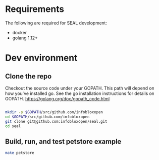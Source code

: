 # Requirements

The following are required for SEAL development:

* docker
* golang 1.12+


# Dev environment

## Clone the repo
Checkout the source code under your GOPATH. This path will depend on how you've installed go. See
the go installation instructions for details on GOPATH. https://golang.org/doc/gopath_code.html

```bash

mkdir -p $GOPATH/src/github.com/infobloxopen
cd $GOPATH/src/github.com/infobloxopen
git clone git@github.com:infobloxopen/seal.git
cd seal
```

## Build, run, and test petstore example
```bash
make petstore
```
